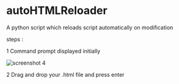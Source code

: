 # autoHTMLReloader
A python script which reloads script automatically on modification

steps :

1     Command prompt displayed initially

![screenshot 4](https://cloud.githubusercontent.com/assets/21128320/22887022/70b9c366-f226-11e6-9f4c-425838b98fc9.png)

2     Drag and drop your .html file and press enter 

